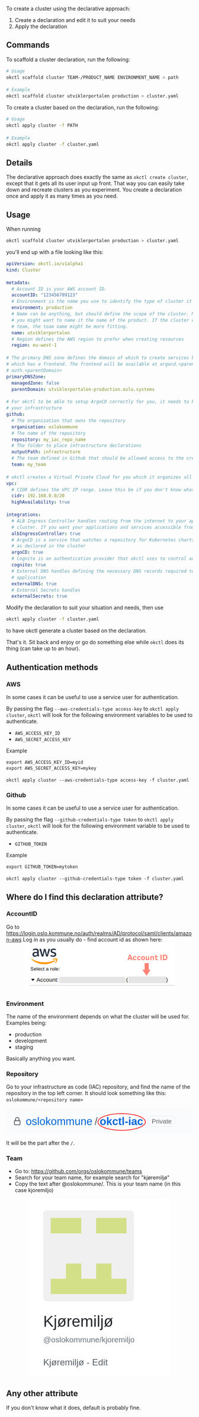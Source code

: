 To create a cluster using the declarative approach:

1. Create a declaration and edit it to suit your needs
2. Apply the declaration


## Commands

To scaffold a cluster declaration, run the following:

```bash
# Usage
okctl scaffold cluster TEAM-/PRODUCT_NAME ENVIRONMENT_NAME > path

# Example
okctl scaffold cluster utviklerportalen production > cluster.yaml
```

To create a cluster based on the declaration, run the following:

```bash
# Usage
okctl apply cluster -f PATH

# Example
okctl apply cluster -f cluster.yaml
```

## Details

The declarative approach does exactly the same as `okctl create cluster`, except that it gets all its user input up
front. That way you can easily take down and recreate clusters as you experiment. You create a declaration once and 
apply it as many times as you need.

## Usage

When running 

```bash
okctl scaffold cluster utviklerportalen production > cluster.yaml
``` 

you'll end up with a file looking like this:

```yaml
apiVersion: okctl.io/v1alpha1
kind: Cluster

metadata:
  # Account ID is your AWS account ID.
  accountID: "123456789123"
  # Environment is the name you use to identify the type of cluster it is. Common names are production, test, staging
  environment: production
  # Name can be anything, but should define the scope of the cluster. Meaning if the cluster is scoped to one product,
  # you might want to name it the name of the product. If the cluster contains all services and products owned by a
  # team, the team name might be more fitting.
  name: utviklerportalen
  # Region defines the AWS region to prefer when creating resources
  region: eu-west-1

# The primary DNS zone defines the domain of which to create services beneath. For example; okctl will setup ArgoCD
# which has a frontend. The frontend will be available at argocd.<parentDomain>. For Cognito it will be 
# auth.<parentDomain>
primaryDNSZone:
  managedZone: false
  parentDomain: utviklerportalen-production.oslo.systems

# For okctl to be able to setup ArgoCD correctly for you, it needs to know what repository on Github that will contain
# your infrastructure
github:
  # The organization that owns the repository
  organisation: oslokommune
  # The name of the repository
  repository: my_iac_repo_name
  # The folder to place infrastructure declarations
  outputPath: infrastructure
  # The team defined in Github that should be allowed access to the created resources
  team: my_team

# okctl creates a Virtual Private Cloud for you which it organizes all the intended resources that require networking.
vpc:
  # CIDR defines the VPC IP range. Leave this be if you don't know what it is/does
  cidr: 192.168.0.0/20
  highAvailability: true

integrations:
  # ALB Ingress Controller handles routing from the internet to your application running inside your okctl Kubernetes
  # cluster. If you want your applications and services accessible from the internet, this needs to be enabled
  albIngressController: true
  # ArgoCD is a service that watches a repository for Kubernetes charts and ensures the defined resources are running
  # as declared in the cluster
  argoCD: true
  # Cognito is an authentication provider that okctl uses to control access to different resources, like ArgoCD
  cognito: true
  # External DNS handles defining the necessary DNS records required to route traffic to your defined service or 
  # application
  externalDNS: true
  # External Secrets handles 
  externalSecrets: true
```

Modify the declaration to suit your situation and needs, then use

```bash
okctl apply cluster -f cluster.yaml
```

to have okctl generate a cluster based on the declaration.

That's it. Sit back and enjoy or go do something else while `okctl` does its thing (can take up to an hour).

## Authentication methods

### AWS 

In some cases it can be useful to use a service user for authentication. 

By passing the flag `--aws-credentials-type access-key` to `okctl apply cluster`, `okctl` will look for the following
environment variables to be used to authenticate.
* `AWS_ACCESS_KEY_ID`
* `AWS_SECRET_ACCESS_KEY`

Example
```shell
export AWS_ACCESS_KEY_ID=myid
export AWS_SECRET_ACCESS_KEY=mykey

okctl apply cluster --aws-credentials-type access-key -f cluster.yaml
```

### Github

In some cases it can be useful to use a service user for authentication.

By passing the flag `--github-credentials-type token` to `okctl apply cluster`, `okctl` will look for the following
environment variable to be used to authenticate.
* `GITHUB_TOKEN`

Example
```shell
export GITHUB_TOKEN=mytoken

okctl apply cluster --github-credentials-type token -f cluster.yaml
```

## Where do I find this declaration attribute?

### AccountID

Go to https://login.oslo.kommune.no/auth/realms/AD/protocol/saml/clients/amazon-aws
Log in as you usually do - find account id as shown here:
<span style="display:block;text-align:center">![okctl](../img/aws-account-id.png)</span>

### Environment

The name of the environment depends on what the cluster will be used for. Examples being:
* production
* development
* staging

Basically anything you want.

### Repository

Go to your infrastructure as code (IAC) repository, and find the name of the repository in the top left corner. It
should look something like this: `oslokommune/<repository name>`

<span style="display:block;text-align:center">![okctl](../img/repository-name.png)</span>

It will be the part after the `/`.

### Team

* Go to: https://github.com/orgs/oslokommune/teams
* Search for your team name, for example search for "kjøremiljø"
* Copy the text after @oslokommune/<team>. This is your team name (in this case kjoremiljo)

<span style="display:block;text-align:center">![okctl](../img/team.png)</span>

## Any other attribute

If you don't know what it does, default is probably fine.
